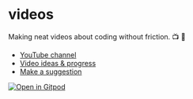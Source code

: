 # videos

Making neat videos about coding without friction. 📺 🍌

- [YouTube channel](https://www.youtube.com/channel/UCK9Zf-orAitifVR6-e6lNSg)
- [Video ideas & progress](https://github.com/gitpod-io/videos/projects/1)
- [Make a suggestion](https://github.com/gitpod-io/videos/issues/new)

[![Open in Gitpod](https://gitpod.io/button/open-in-gitpod.svg)](https://gitpod.io/#https://github.com/gitpod-io/videos/)
